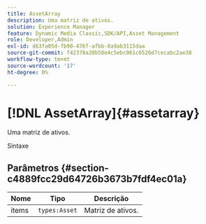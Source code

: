 ```yaml
---
title: AssetArray
description: Uma matriz de ativos.
solution: Experience Manager
feature: Dynamic Media Classic,SDK/API,Asset Management
role: Developer,Admin
exl-id: d63fa05d-fb98-476f-afbb-8a9ab3115daa
source-git-commit: f42378a20b58e4c5ebc961c6526d7cecabc2ae38
workflow-type: tm+mt
source-wordcount: '17'
ht-degree: 0%

---
```


# [!DNL AssetArray]{#assetarray}

Uma matriz de ativos.

Sintaxe

## Parâmetros {#section-c4889fcc29d64726b3673b7fdf4ec01a}

| Nome | Tipo | Descrição |
|---|---|---|
| items | `types:Asset` | Matriz de ativos. |
